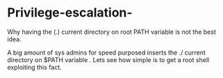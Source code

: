 # Privilege-escalation-
Why having the (.) current directory on root PATH variable is not the best idea.

A big amount of sys admins for speed purposed inserts the ./ current directory on $PATH variable . Lets see how simple is to get a root shell exploiting this fact.


